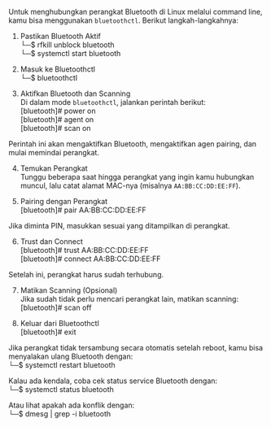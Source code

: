 Untuk menghubungkan perangkat Bluetooth di Linux melalui command line, kamu bisa menggunakan `bluetoothctl`. Berikut langkah-langkahnya:  
  
1. Pastikan Bluetooth Aktif  
└─$ rfkill unblock bluetooth  
└─$ systemctl start bluetooth  
  
2. Masuk ke Bluetoothctl  
└─$ bluetoothctl  
  
3. Aktifkan Bluetooth dan Scanning  
Di dalam mode `bluetoothctl`, jalankan perintah berikut:  
[bluetooth]# power on  
[bluetooth]# agent on  
[bluetooth]# scan on  
  
Perintah ini akan mengaktifkan Bluetooth, mengaktifkan agen pairing, dan mulai memindai perangkat.  
  
4. Temukan Perangkat  
Tunggu beberapa saat hingga perangkat yang ingin kamu hubungkan muncul, lalu catat alamat MAC-nya (misalnya `AA:BB:CC:DD:EE:FF`).  
  
5. Pairing dengan Perangkat  
[bluetooth]# pair AA:BB:CC:DD:EE:FF  
  
Jika diminta PIN, masukkan sesuai yang ditampilkan di perangkat.  
  
6. Trust dan Connect  
[bluetooth]# trust AA:BB:CC:DD:EE:FF  
[bluetooth]# connect AA:BB:CC:DD:EE:FF  
  
Setelah ini, perangkat harus sudah terhubung.  
  
7. Matikan Scanning (Opsional)  
Jika sudah tidak perlu mencari perangkat lain, matikan scanning:   
[bluetooth]# scan off  

8. Keluar dari Bluetoothctl  
[bluetooth]# exit  
  
Jika perangkat tidak tersambung secara otomatis setelah reboot, kamu bisa menyalakan ulang Bluetooth dengan:  
└─$ systemctl restart bluetooth
  
Kalau ada kendala, coba cek status service Bluetooth dengan:  
└─$ systemctl status bluetooth  
  
Atau lihat apakah ada konflik dengan:  
└─$ dmesg | grep -i bluetooth  
